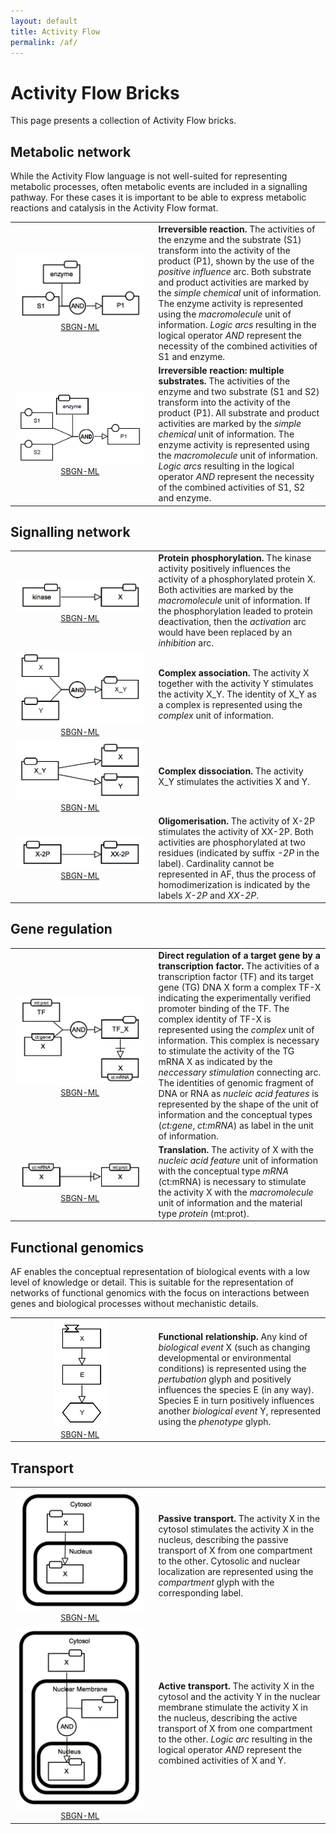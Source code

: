 ```yaml
---
layout: default
title: Activity Flow
permalink: /af/
---
```


# Activity Flow Bricks

This page presents a collection of Activity Flow bricks. 

## Metabolic network

While the Activity Flow language is not well-suited for representing metabolic processes, often metabolic events are included in a signalling pathway. For these cases it is important to be able to express metabolic reactions and catalysis in the Activity Flow format.

<table>
    <tr>
    <td style="width:210px; text-align:center; font-size:90%;"><img src="../bricks/reaction/Reaction-AF01.01-IRR.png" width="205"/><br /><a href="/bricks/reaction/Reaction-AF01.01-IRR.sbgn">SBGN-ML</a> </td>
    <td style="vertical-align: middle; padding-left: 1em;"><strong>Irreversible reaction.</strong> The activities of the enzyme and the substrate (S1) transform into the activity of the product (P1), shown by the use of the <i>positive influence</i> arc. Both substrate and product activities are marked by the <i>simple chemical</i> unit of information. The enzyme activity is represented using the <i>macromolecule</i> unit of information. <i>Logic arcs</i> resulting in the logical operator <i>AND</i> represent the necessity of the combined activities of S1 and enzyme.</td>
    </tr>
    <tr>
    <td style="width:210px; text-align:center; font-size:90%;"><img src="../bricks/reaction/Reaction-AF02.01-IRR.png" width="205"/><br /><a href="/bricks/reaction/Reaction-AF02.01-IRR.sbgn">SBGN-ML</a> </td>
    <td style="vertical-align: middle; padding-left: 1em;"><strong>Irreversible reaction: multiple substrates.</strong>  The activities of the enzyme and two substrate (S1 and S2) transform into the activity of the product (P1). All substrate and product activities are marked by the <i>simple chemical</i> unit of information. The enzyme activity is represented using the <i>macromolecule</i> unit of information. <i>Logic arcs</i> resulting in the logical operator <i>AND</i> represent the necessity of the combined activities of S1, S2 and enzyme.</td>
    </tr>
</table>


## Signalling network

<table>
    <tr>
   	<td style="width:210px; text-align:center; font-size:90%;"><img src="../bricks/proteinphosphorylation/ProteinPhosphorylation-AF01.01-hz.png" width="205"/><br /><a href="/bricks/proteinphosphorylation/ProteinPhosphorylation-AF01.01-hz.sbgn">SBGN-ML</a> </td>
    <td style="vertical-align: middle; padding-left: 1em;"><strong>Protein phosphorylation.</strong> The kinase activity positively influences the activity of a phosphorylated protein X. Both activities are marked by the <i>macromolecule</i> unit of information. If the phosphorylation leaded to protein deactivation, then the <i>activation</i> arc would have been replaced by an <i>inhibition</i> arc.</td>
    </tr>
	<tr>
    <td style="width:210px; text-align:center; font-size:90%;"><img src="../bricks/complexassociation/ComplexFormation-AF01.AA.png" width="205"/><br /><a href="/bricks/complexassociation/ComplexFormation-AF01.AA.sbgn">SBGN-ML</a> </td>
    <td style="vertical-align: middle; padding-left: 1em;"><strong>Complex association.</strong> The activity X together with the activity Y stimulates the activity X_Y. The identity of X_Y as a complex is represented using the <i>complex</i> unit of information. </td>
    </tr>
   	<tr>
    <td style="width:210px; text-align:center; font-size:90%;"><img src="../bricks/complexdissociation/ComplexDissociation-AF01.AA.png" width="205"/><br /><a href="/bricks/complexdissociation/ComplexDissociation-AF01.AA.sbgn">SBGN-ML</a> </td>
    <td style="vertical-align: middle; padding-left: 1em;"><strong>Complex dissociation.</strong> The activity X_Y stimulates the activities X and Y. </td>
    </tr>
    <tr>
    <td style="width:210px; text-align:center; font-size:90%;"><img src="../bricks/oligomerisation/Homodimerisation-AF01.AA.png" width="205"/><br /><a href="/bricks/oligomerisation/Homodimerisation-AF01.AA.sbgn">SBGN-ML</a> </td>
    <td style="vertical-align: middle; padding-left: 1em;"><strong>Oligomerisation.</strong> The activity of X-2P stimulates the activity of XX-2P. Both activities are phosphorylated at two residues (indicated by suffix <i>-2P</i> in the label). Cardinality cannot be represented in AF, thus the process of homodimerization is indicated by the labels <i>X-2P</i> and <i>XX-2P</i>. </td>
    </tr>
</table>

## Gene regulation

<table>
	<tr>
	<td style="width:210px; text-align:center; font-size:90%;"><img src="../bricks/generegulation/Transcription-AF01-AA.png" width="205"/><br /><a href="/bricks/generegulation/Transcription-AF01-AA.sbgn">SBGN-ML</a> </td>
    <td style="vertical-align: middle; padding-left: 1em;"><strong>Direct regulation of a target gene by a transcription factor.</strong> The activities of a transcription factor (TF) and its target gene (TG) DNA X form a complex TF-X indicating the experimentally verified promoter binding of the TF. The complex identity of TF-X is represented using the <i>complex</i> unit of information. This complex is necessary to stimulate the activity of the TG mRNA X as indicated by the <i>neccessary stimulation</i> connecting arc. The identities of genomic fragment of DNA or RNA as <i>nucleic acid features</i> is represented by the shape of the unit of information and the conceptual types (<i>ct:gene</i>, <i>ct:mRNA</i>) as label in the unit of information. </td>
   	</tr>
   	<tr>
   	<td style="width:210px; text-align:center; font-size:90%;"><img src="../bricks/generegulation/Translation-AF01-AA.png" width="205"/><br /><a href="/bricks/generegulation/Translation-AF01-AA.sbgn">SBGN-ML</a> </td>
    <td style="vertical-align: middle; padding-left: 1em;"><strong>Translation.</strong> The activity of X with the <i>nucleic acid feature</i> unit of information with the conceptual type <i>mRNA</i> (ct:mRNA) is necessary to  stimulate the activity X with the <i>macromolecule</i> unit of information and the material type <i>protein</i> (mt:prot).</td>
	</tr>	
</table>

## Functional genomics

AF enables the conceptual representation of biological events with a low level of knowledge or detail. This is suitable for the representation of networks of functional genomics with the focus on interactions between genes and biological processes without mechanistic details.

<table>
	<tr>
	<td style="width:210px; text-align:center; font-size:90%;"><img src="../bricks/functionalgenomics/FunctionalRelationship-AF01-AA.png" width="85"/><br /><a href="/bricks/functionalgenomics/FunctionalRelationship-AF01.sbgn">SBGN-ML</a> </td>
    <td style="vertical-align: middle; padding-left: 1em;"><strong>Functional relationship.</strong> Any kind of <i>biological event</i> X (such as changing developmental or environmental conditions) is represented using the <i>pertubation</i> glyph and positively influences the species E (in any way). Species E in turn positively influences another <i>biological event</i> Y, represented using the <i>phenotype</i> glyph. </td>
   	</tr>
</table>


## Transport

<table>
	<tr>
	<td style="width:210px; text-align:center; font-size:90%;"><img src="../bricks/compartmentation/PassiveTransport-AF01-AA.png" width="205"/><br /><a href="/bricks/compartmentation/PassiveTransport-AF01-AA.sbgn">SBGN-ML</a> </td>
    <td style="vertical-align: middle; padding-left: 1em;"><strong>Passive transport.</strong> The activity X in the cytosol stimulates the activity X in the nucleus, describing the passive transport of X from one compartment to the other. Cytosolic and nuclear localization are represented using the <i>compartment</i> glyph with the corresponding label.  </td>
   	</tr>
   	<tr>
   	<td style="width:210px; text-align:center; font-size:90%;"><img src="../bricks/compartmentation/ActiveTransport-AF01-AA.png" width="205"/><br /><a href="/bricks/compartmentation/ActiveTransport-AF01-AA.sbgn">SBGN-ML</a> </td>
    <td style="vertical-align: middle; padding-left: 1em;"><strong>Active transport.</strong> The activity X in the cytosol and the activity Y in the nuclear membrane stimulate the activity X in the nucleus, describing the active transport of X from one compartment to the other. <i>Logic arc</i> resulting in the logical operator <i>AND</i> represent the combined activities of X and Y.</td>
	</tr>	
</table>
